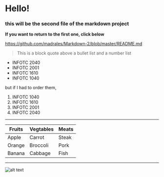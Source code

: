 # Hello!
###
### this will be the second file of the markdown project

**If you want to return to the first one, click below**

<https://github.com/madrales/Markdown-2/blob/master/README.md>
> This is a block quote above a bullet list and a number list

* INFOTC 2040
* INFOTC 2001
* INFOTC 1610
* INFOTC 1040

but if I had to order them,

1. INFOTC 1040
2. INFOTC 1610
3. INFOTC 2001
4. INFOTC 2040
***

Fruits|Vegtables|Meats
---|---|---
Apple|Carrot|Steak
Orange|Broccoli|Pork
Banana|Cabbage|Fish
***

![alt text](https://images.freeimages.com/images/large-previews/1cb/close-squirrel-1381764.jpg)



